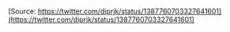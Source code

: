 [Source: https://twitter.com/diprjk/status/1387760703327641601](https://twitter.com/diprjk/status/1387760703327641601)